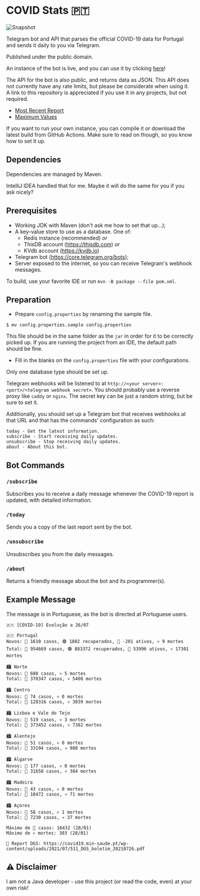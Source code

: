 # COVID Stats 🇵🇹

![Snapshot](https://github.com/edualm/covid-stats-pt/workflows/Snapshot/badge.svg)

Telegram bot and API that parses the official COVID-19 data for Portugal and sends it daily to you via Telegram.

Published under the public domain.

An instance of the bot is live, and you can use it by clicking [here](https://t.me/Covid19PortugalStatsBot)!

The API for the bot is also public, and returns data as JSON. This API does not currently have any rate limits, 
but please be considerate when using it. A link to this repository is appreciated if you use it in any projects,
but not required.

   - [Most Recent Report](https://covid19-telegram.robotlike.cloud/api/mostRecent)
   - [Maximum Values](https://covid19-telegram.robotlike.cloud/api/maxValues)

If you want to run your own instance, you can compile it or download the latest build from GitHub Actions.
Make sure to read on though, so you know how to set it up.

## Dependencies

Dependencies are managed by Maven.

IntelliJ IDEA handled that for me. Maybe it will do the same for you if you ask nicely?

## Prerequisites

 - Working JDK with Maven (don't ask me how to set that up...);
 - A key-value store to use as a database. One of:
   - Redis instance (recommended) _or_ 
   - ThisDB account (https://thisdb.com) _or_ 
   - KVdb account (https://kvdb.io)
 - Telegram bot (https://core.telegram.org/bots);
 - Server exposed to the internet, so you can receive Telegram's webhook messages.

To build, use your favorite IDE or run `mvn -B package --file pom.xml`.

## Preparation

 - Prepare `config.properties` by renaming the sample file.
 
```
$ mv config.properties.sample config.properties
```

This file should be in the same folder as the `jar` in order for it to be correctly picked up. 
If you are running the project from an IDE, the default path should be fine.

- Fill in the blanks on the `config.properties` file with your configurations.

Only one database type should be set up.

Telegram webhooks will be listened to at `http://<your server>:<port>/<telegram webhook secret>`. 
You should probably use a reverse proxy like `caddy` or `nginx`. 
The secret key can be just a random string, but be sure to set it.

Additionally, you should set up a Telegram bot that receives webhooks at that URL and that has the commands' configuration
as such:

```
today - Get the latest information.
subscribe - Start receiving daily updates.
unsubscribe - Stop receiving daily updates.
about - About this bot.
```

## Bot Commands

### `/subscribe`

Subscribes you to receive a daily message whenever the COVID-19 report is updated, with detailed information.

### `/today`

Sends you a copy of the last report sent by the bot.

### `/unsubscribe`

Unsubscribes you from the daily messages.

### `/about`

Returns a friendly message about the bot and its programmer(s).

## Example Message

The message is in Portuguese, as the bot is directed at Portuguese users.

```
🇵🇹 [COVID-19] Evolução a 26/07

🇵🇹 Portugal
Novos: 🦠 1610 casos, 🟢 1802 recuperados, 🔴 -201 ativos, 💀 9 mortes
Total: 🦠 954669 casos, 🟢 883372 recuperados, 🔴 53996 ativos, 💀 17301 mortes

🏙️ Norte
Novos: 🦠 688 casos, 💀 5 mortes
Total: 🦠 370347 casos, 💀 5408 mortes

🏙️ Centro
Novos: 🦠 74 casos, 💀 0 mortes
Total: 🦠 128316 casos, 💀 3039 mortes

🏙️ Lisboa e Vale do Tejo
Novos: 🦠 519 casos, 💀 3 mortes
Total: 🦠 373452 casos, 💀 7382 mortes

🏙️ Alentejo
Novos: 🦠 51 casos, 💀 0 mortes
Total: 🦠 33194 casos, 💀 980 mortes

🏙️ Algarve
Novos: 🦠 177 casos, 💀 0 mortes
Total: 🦠 31658 casos, 💀 384 mortes

🏙️ Madeira
Novos: 🦠 43 casos, 💀 0 mortes
Total: 🦠 10472 casos, 💀 71 mortes

🏙️ Açores
Novos: 🦠 58 casos, 💀 1 mortes
Total: 🦠 7230 casos, 💀 37 mortes

Máximo de 🦠 casos: 16432 (28/01)
Máximo de 💀 mortes: 303 (28/01)

📝 Report DGS: https://covid19.min-saude.pt/wp-content/uploads/2021/07/511_DGS_boletim_20210726.pdf
```

## ⚠️ Disclaimer

I am not a Java developer - use this project (or read the code, even) at your own risk!
